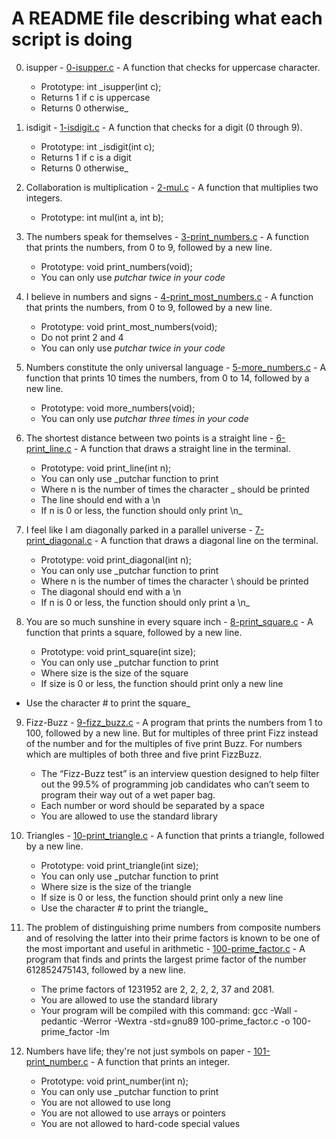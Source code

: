 # A README file describing what each script is doing

0. isupper - [0-isupper.c](./0-isupper.c) - A function that checks for uppercase character.
	* Prototype: int _isupper(int c);
	* Returns 1 if c is uppercase
	* Returns 0 otherwise_

1. isdigit - [1-isdigit.c](./1-isdigit.c) - A function that checks for a digit (0 through 9).
	* Prototype: int _isdigit(int c);
	* Returns 1 if c is a digit
	* Returns 0 otherwise_

2. Collaboration is multiplication - [2-mul.c](./2-mul.c) - A function that multiplies two integers.
	* Prototype: int mul(int a, int b);

3. The numbers speak for themselves - [3-print_numbers.c](./3-print_numbers.c) - A function that prints the numbers, from 0 to 9, followed by a new line.
	* Prototype: void print_numbers(void);
	* You can only use _putchar twice in your code_

4. I believe in numbers and signs - [4-print_most_numbers.c](./4-print_most_numbers.c) - A  function that prints the numbers, from 0 to 9, followed by a new line.
	* Prototype: void print_most_numbers(void);
	* Do not print 2 and 4
	* You can only use _putchar twice in your code_

5. Numbers constitute the only universal language - [5-more_numbers.c](./5-more_numbers.c) - A function that prints 10 times the numbers, from 0 to 14, followed by a new line.
	* Prototype: void more_numbers(void);
	* You can only use _putchar three times in your code_

6. The shortest distance between two points is a straight line - [6-print_line.c](./6-print_line.c) - A function that draws a straight line in the terminal.
	* Prototype: void print_line(int n);
	* You can only use _putchar function to print
	* Where n is the number of times the character _ should be printed
	* The line should end with a \n
	* If n is 0 or less, the function should only print \n_

7. I feel like I am diagonally parked in a parallel universe - [7-print_diagonal.c](./7-print_diagonal.c) - A function that draws a diagonal line on the terminal.
	* Prototype: void print_diagonal(int n);
	* You can only use _putchar function to print
	* Where n is the number of times the character \ should be printed
	* The diagonal should end with a \n
	* If n is 0 or less, the function should only print a \n_

8. You are so much sunshine in every square inch - [8-print_square.c](./8-print_square.c) - A function that prints a square, followed by a new line.
	* Prototype: void print_square(int size);
	* You can only use _putchar function to print
	* Where size is the size of the square
	* If size is 0 or less, the function should print only a new line
* Use the character # to print the square_

9. Fizz-Buzz - [9-fizz_buzz.c](./9-fizz_buzz.c) - A program that prints the numbers from 1 to 100, followed by a new line. But for multiples of three print Fizz instead of the number and for the multiples of five print Buzz. For numbers which are multiples of both three and five print FizzBuzz.
	* The “Fizz-Buzz test” is an interview question designed to help filter out the 99.5% of programming job candidates who can’t seem to program their way out of a wet paper bag.
	* Each number or word should be separated by a space
	* You are allowed to use the standard library

10. Triangles - [10-print_triangle.c](./10-print_triangle.c) - A function that prints a triangle, followed by a new line.
	* Prototype: void print_triangle(int size);
	* You can only use _putchar function to print
	* Where size is the size of the triangle
	* If size is 0 or less, the function should print only a new line
	* Use the character # to print the triangle_

11. The problem of distinguishing prime numbers from composite numbers and of resolving the latter into their prime factors is known to be one of the most important and useful in arithmetic - [100-prime_factor.c](./100-prime_factor.c) - A program that finds and prints the largest prime factor of the number 612852475143, followed by a new line.
	* The prime factors of 1231952 are 2, 2, 2, 2, 37 and 2081.
	* You are allowed to use the standard library
	* Your program will be compiled with this command: gcc -Wall -pedantic -Werror -Wextra -std=gnu89 100-prime_factor.c -o 100-prime_factor -lm

12. Numbers have life; they're not just symbols on paper - [101-print_number.c](./101-print_number.c) - A function that prints an integer.
	* Prototype: void print_number(int n);
	* You can only use _putchar function to print
	* You are not allowed to use long
	* You are not allowed to use arrays or pointers
	* You are not allowed to hard-code special values
